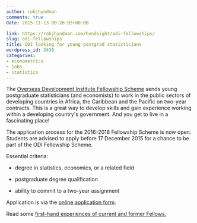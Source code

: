 ```yaml
---
author: robjhyndman
comments: true
date: 2015-11-13 00:26:03+00:00

link: https://robjhyndman.com/hyndsight/odi-fellowships/
slug: odi-fellowships
title: ODI looking for young postgrad statisticians
wordpress_id: 3438
categories:
- econometrics
- jobs
- statistics
---
```


The [Overseas Development Institute Fellowship Scheme](http://www.odi.org/fellowship-scheme) sends young postgraduate statisticians (and economists) to work in the public sectors of developing countries in Africa, the Caribbean and the Pacific on two-year contracts. This is a great way to develop skills and gain experience working within a developing country's government. And you get to live in a fascinating place!

The application process for the 2016-2018 Fellowship Scheme is now open. Students are advised to apply before 17 December 2015 for a chance to be part of the ODI Fellowship Scheme.

Essential criteria:




    
  * degree in statistics, economics, or a related field

    
  * postgraduate degree qualification

    
  * ability to commit to a two-year assignment



Application is via the [online application form](https://jobs.odi.org.uk/VacancyInformation.aspx?VId=24469).

Read some [first-hand experiences of current and former Fellows.](http://www.odi.org/fellowship-scheme/experiences)


